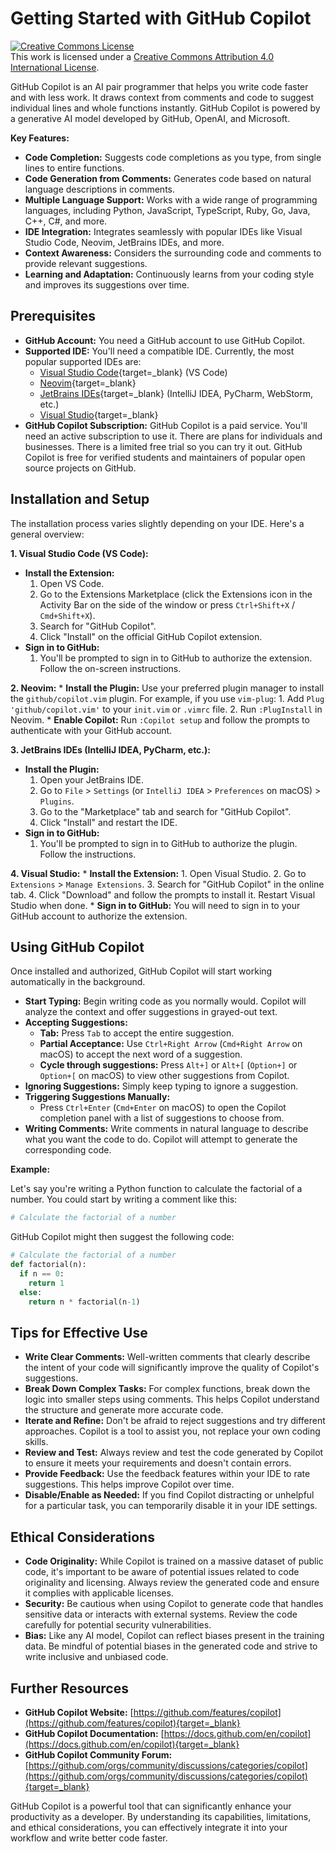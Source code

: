 # Getting Started with GitHub Copilot

<a rel="license" href="http://creativecommons.org/licenses/by/4.0/"><img alt="Creative Commons License" style="border-width:0" src="https://i.creativecommons.org/l/by/4.0/88x31.png" /></a><br />This work is licensed under a <a rel="license" href="http://creativecommons.org/licenses/by/4.0/">Creative Commons Attribution 4.0 International License</a>.

GitHub Copilot is an AI pair programmer that helps you write code faster and with less work. It draws context from comments and code to suggest individual lines and whole functions instantly. GitHub Copilot is powered by a generative AI model developed by GitHub, OpenAI, and Microsoft.

**Key Features:**

*   **Code Completion:**  Suggests code completions as you type, from single lines to entire functions.
*   **Code Generation from Comments:**  Generates code based on natural language descriptions in comments.
*   **Multiple Language Support:** Works with a wide range of programming languages, including Python, JavaScript, TypeScript, Ruby, Go, Java, C++, C#, and more.
*   **IDE Integration:** Integrates seamlessly with popular IDEs like Visual Studio Code, Neovim, JetBrains IDEs, and more.
*   **Context Awareness:**  Considers the surrounding code and comments to provide relevant suggestions.
*   **Learning and Adaptation:**  Continuously learns from your coding style and improves its suggestions over time.

## Prerequisites

*   **GitHub Account:** You need a GitHub account to use GitHub Copilot.
*   **Supported IDE:** You'll need a compatible IDE. Currently, the most popular supported IDEs are:
    *   [Visual Studio Code](https://code.visualstudio.com/){target=_blank} (VS Code)
    *   [Neovim](https://neovim.io/){target=_blank}
    *   [JetBrains IDEs](https://www.jetbrains.com/){target=_blank} (IntelliJ IDEA, PyCharm, WebStorm, etc.)
    *   [Visual Studio](https://visualstudio.microsoft.com/){target=_blank}
*   **GitHub Copilot Subscription:** GitHub Copilot is a paid service. You'll need an active subscription to use it. There are plans for individuals and businesses. There is a limited free trial so you can try it out. GitHub Copilot is free for verified students and maintainers of popular open source projects on GitHub.

## Installation and Setup

The installation process varies slightly depending on your IDE. Here's a general overview:

**1. Visual Studio Code (VS Code):**

   *   **Install the Extension:**
        1.  Open VS Code.
        2.  Go to the Extensions Marketplace (click the Extensions icon in the Activity Bar on the side of the window or press `Ctrl+Shift+X` / `Cmd+Shift+X`).
        3.  Search for "GitHub Copilot".
        4.  Click "Install" on the official GitHub Copilot extension.
   *   **Sign in to GitHub:**
        1.  You'll be prompted to sign in to GitHub to authorize the extension. Follow the on-screen instructions.

**2. Neovim:**
    *   **Install the Plugin:** Use your preferred plugin manager to install the `github/copilot.vim` plugin. For example, if you use `vim-plug`:
        1. Add `Plug 'github/copilot.vim'` to your `init.vim` or `.vimrc` file.
        2. Run `:PlugInstall` in Neovim.
    * **Enable Copilot:** Run `:Copilot setup` and follow the prompts to authenticate with your GitHub account.

**3. JetBrains IDEs (IntelliJ IDEA, PyCharm, etc.):**

   *   **Install the Plugin:**
        1.  Open your JetBrains IDE.
        2.  Go to `File` > `Settings` (or `IntelliJ IDEA` > `Preferences` on macOS) > `Plugins`.
        3.  Go to the "Marketplace" tab and search for "GitHub Copilot".
        4.  Click "Install" and restart the IDE.
   *   **Sign in to GitHub:**
        1. You'll be prompted to sign in to GitHub to authorize the plugin. Follow the instructions.

**4. Visual Studio:**
    *   **Install the Extension:**
        1. Open Visual Studio.
        2. Go to `Extensions` > `Manage Extensions`.
        3. Search for "GitHub Copilot" in the online tab.
        4. Click "Download" and follow the prompts to install it. Restart Visual Studio when done.
    *   **Sign in to GitHub:** You will need to sign in to your GitHub account to authorize the extension.

## Using GitHub Copilot

Once installed and authorized, GitHub Copilot will start working automatically in the background.

*   **Start Typing:** Begin writing code as you normally would. Copilot will analyze the context and offer suggestions in grayed-out text.
*   **Accepting Suggestions:**
    *   **Tab:** Press `Tab` to accept the entire suggestion.
    *   **Partial Acceptance:** Use `Ctrl+Right Arrow` (`Cmd+Right Arrow` on macOS) to accept the next word of a suggestion.
    *   **Cycle through suggestions:** Press `Alt+]` or `Alt+[` (`Option+]` or `Option+[` on macOS) to view other suggestions from Copilot.
*   **Ignoring Suggestions:** Simply keep typing to ignore a suggestion.
*   **Triggering Suggestions Manually:**
    *   Press `Ctrl+Enter` (`Cmd+Enter` on macOS) to open the Copilot completion panel with a list of suggestions to choose from.
*   **Writing Comments:** Write comments in natural language to describe what you want the code to do. Copilot will attempt to generate the corresponding code.

**Example:**

Let's say you're writing a Python function to calculate the factorial of a number. You could start by writing a comment like this:

```python
# Calculate the factorial of a number
```

GitHub Copilot might then suggest the following code:

```python
# Calculate the factorial of a number
def factorial(n):
  if n == 0:
    return 1
  else:
    return n * factorial(n-1)
```

## Tips for Effective Use

*   **Write Clear Comments:** Well-written comments that clearly describe the intent of your code will significantly improve the quality of Copilot's suggestions.
*   **Break Down Complex Tasks:** For complex functions, break down the logic into smaller steps using comments. This helps Copilot understand the structure and generate more accurate code.
*   **Iterate and Refine:** Don't be afraid to reject suggestions and try different approaches. Copilot is a tool to assist you, not replace your own coding skills.
*   **Review and Test:** Always review and test the code generated by Copilot to ensure it meets your requirements and doesn't contain errors.
*   **Provide Feedback:** Use the feedback features within your IDE to rate suggestions. This helps improve Copilot over time.
*   **Disable/Enable as Needed:** If you find Copilot distracting or unhelpful for a particular task, you can temporarily disable it in your IDE settings.

## Ethical Considerations

*   **Code Originality:** While Copilot is trained on a massive dataset of public code, it's important to be aware of potential issues related to code originality and licensing. Always review the generated code and ensure it complies with applicable licenses.
*   **Security:** Be cautious when using Copilot to generate code that handles sensitive data or interacts with external systems. Review the code carefully for potential security vulnerabilities.
*   **Bias:** Like any AI model, Copilot can reflect biases present in the training data. Be mindful of potential biases in the generated code and strive to write inclusive and unbiased code.

## Further Resources

*   **GitHub Copilot Website:** [https://github.com/features/copilot](https://github.com/features/copilot){target=_blank}
*   **GitHub Copilot Documentation:** [https://docs.github.com/en/copilot](https://docs.github.com/en/copilot){target=_blank}
*   **GitHub Copilot Community Forum:** [https://github.com/orgs/community/discussions/categories/copilot](https://github.com/orgs/community/discussions/categories/copilot){target=_blank}

GitHub Copilot is a powerful tool that can significantly enhance your productivity as a developer. By understanding its capabilities, limitations, and ethical considerations, you can effectively integrate it into your workflow and write better code faster.